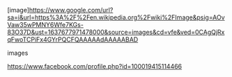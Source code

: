 [image]https://www.google.com/url?sa=i&url=https%3A%2F%2Fen.wikipedia.org%2Fwiki%2FImage&psig=AOvVaw35wPMNY6Wfe7KGs-83O37D&ust=1637677971478000&source=images&cd=vfe&ved=0CAgQjRxqFwoTCPiFx4GYrPQCFQAAAAAdAAAAABAD

images

https://www.facebook.com/profile.php?id=100019415114466
